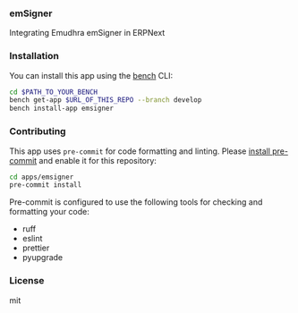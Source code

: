 ### emSigner

Integrating Emudhra emSigner in ERPNext

### Installation

You can install this app using the [bench](https://github.com/frappe/bench) CLI:

```bash
cd $PATH_TO_YOUR_BENCH
bench get-app $URL_OF_THIS_REPO --branch develop
bench install-app emsigner
```

### Contributing

This app uses `pre-commit` for code formatting and linting. Please [install pre-commit](https://pre-commit.com/#installation) and enable it for this repository:

```bash
cd apps/emsigner
pre-commit install
```

Pre-commit is configured to use the following tools for checking and formatting your code:

- ruff
- eslint
- prettier
- pyupgrade

### License

mit
